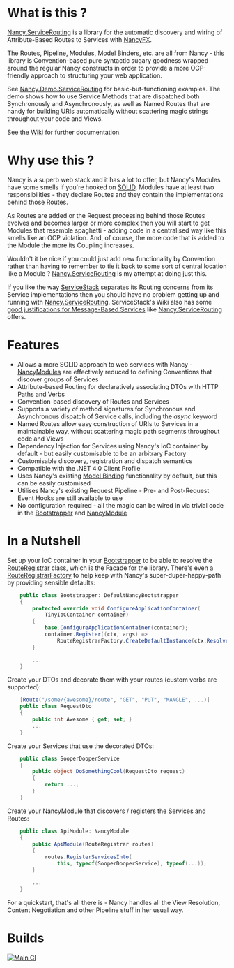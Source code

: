 # What is this ?
[Nancy.ServiceRouting](https://github.com/pete-restall/Nancy.ServiceRouting)
is a library for the automatic discovery and wiring of Attribute-Based Routes
to Services with [NancyFX](https://github.com/NancyFx/Nancy).

The Routes, Pipeline, Modules, Model Binders, etc. are all from Nancy - this
library is Convention-based pure syntactic sugary goodness wrapped around
the regular Nancy constructs in order to provide a more OCP-friendly approach
to structuring your web application.

See [Nancy.Demo.ServiceRouting](https://github.com/pete-restall/Nancy.ServiceRouting/tree/master/Nancy.Demo.ServiceRouting)
for basic-but-functioning examples.  The demo shows how to use Service
Methods that are dispatched both Synchronously and Asynchronously, as well
as Named Routes that are handy for building URIs automatically without
scattering magic strings throughout your code and Views.

See the [Wiki](https://github.com/pete-restall/Nancy.ServiceRouting/wiki)
for further documentation.

# Why use this ?
Nancy is a superb web stack and it has a lot to offer, but Nancy's Modules
have some smells if you're hooked on
[SOLID](http://en.wikipedia.org/wiki/SOLID_%28object-oriented_design%29).
Modules have at least two responsibilities - they declare Routes and they
contain the implementations behind those Routes.

As Routes are added or the Request processing behind those Routes evolves
and becomes larger or more complex then you will start to get Modules that
resemble spaghetti - adding code in a centralised way like this smells
like an OCP violation.  And, of course, the more code that is added to the
Module the more its Coupling increases.

Wouldn't it be nice if you could just add new functionality by Convention
rather than having to remember to tie it back to some sort of central
location like a Module ?
[Nancy.ServiceRouting](https://github.com/pete-restall/Nancy.ServiceRouting/)
is my attempt at doing just this.

If you like the way
[ServiceStack](https://github.com/ServiceStack/ServiceStack/wiki/Routing)
separates its Routing concerns from its Service implementations then you
should have no problem getting up and running with
[Nancy.ServiceRouting](https://github.com/pete-restall/Nancy.ServiceRouting/).
ServiceStack's Wiki also has some
[good justifications for Message-Based Services](https://github.com/ServiceStack/ServiceStack/wiki/What-is-a-message-based-web-service%3F)
like
[Nancy.ServiceRouting](https://github.com/pete-restall/Nancy.ServiceRouting/)
offers.

# Features
* Allows a more SOLID approach to web services with Nancy - [NancyModules](https://github.com/NancyFx/Nancy/wiki/Exploring-the-nancy-module) are effectively reduced to defining Conventions that discover groups of Services
* Attribute-based Routing for declaratively associating DTOs with HTTP Paths and Verbs
* Convention-based discovery of Routes and Services
* Supports a variety of method signatures for Synchronous and Asynchronous dispatch of Service calls, including the <em>async</em> keyword
* Named Routes allow easy construction of URIs to Services in a maintainable way, without scattering magic path segments throughout code and Views
* Dependency Injection for Services using Nancy's IoC container by default - but easily customisable to be an arbitrary Factory
* Customisable discovery, registration and dispatch semantics
* Compatible with the .NET 4.0 Client Profile
* Uses Nancy's existing [Model Binding](https://github.com/NancyFx/Nancy/wiki/Model-binding) functionality by default, but this can be easily customised
* Utilises Nancy's existing Request Pipeline - Pre- and Post-Request Event Hooks are still available to use
* No configuration required - all the magic can be wired in via trivial code in the [Bootstrapper](https://github.com/NancyFx/Nancy/wiki/Bootstrapper) and [NancyModule](https://github.com/NancyFx/Nancy/wiki/Exploring-the-nancy-module)

# In a Nutshell
Set up your IoC container in your
[Bootstrapper](https://github.com/NancyFx/Nancy/wiki/Bootstrapper) to be able
to resolve the
[RouteRegistrar](https://github.com/pete-restall/Nancy.ServiceRouting/blob/master/Nancy.ServiceRouting/RouteRegistrar.cs)
class, which is the Facade for the library.  There's even a
[RouteRegistrarFactory](https://github.com/pete-restall/Nancy.ServiceRouting/blob/master/Nancy.ServiceRouting/RouteRegistrarFactory.cs)
to help keep with Nancy's super-duper-happy-path by providing sensible defaults:

```C#
    public class Bootstrapper: DefaultNancyBootstrapper
    {
        protected override void ConfigureApplicationContainer(
            TinyIoCContainer container)
        {
            base.ConfigureApplicationContainer(container);
            container.Register((ctx, args) =>
                RouteRegistrarFactory.CreateDefaultInstance(ctx.Resolve));
        }

        ...
    }
```

Create your DTOs and decorate them with your routes (custom verbs are supported):

```C#
    [Route("/some/{awesome}/route", "GET", "PUT", "MANGLE", ...)]
    public class RequestDto
    {
        public int Awesome { get; set; }
        ...
    }
```

Create your Services that use the decorated DTOs:

```C#
    public class SooperDooperService
    {
        public object DoSomethingCool(RequestDto request)
        {
            return ...;
        }
    }
```

Create your NancyModule that discovers / registers the Services and Routes:

```C#
    public class ApiModule: NancyModule
    {
        public ApiModule(RouteRegistrar routes)
        {
            routes.RegisterServicesInto(
                this, typeof(SooperDooperService), typeof(...));
        }

        ...
    }
```

For a quickstart, that's all there is - Nancy handles all the View Resolution,
Content Negotiation and other Pipeline stuff in her usual way.

# Builds
[![Main CI](https://ci.appveyor.com/api/projects/status/ad199gnwd4lyc6wm)](https://ci.appveyor.com/project/pete-restall/nancy-servicerouting)
